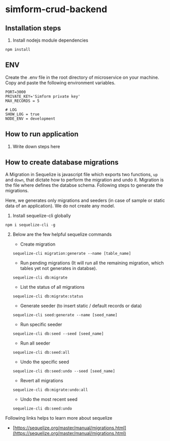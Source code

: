 # simform-crud-backend

## Installation steps

1. Install nodejs module dependencies

```
npm install
```

## ENV

Create the .env file in the root directory of microservice on your machine. Copy and paste the following environment variables.

```
PORT=3000
PRIVATE_KEY='Simform private key'
MAX_RECORDS = 5

# LOG
SHOW_LOG = true
NODE_ENV = development
```

## How to run application
1. Write down steps here

## How to create database migrations

A Migration in Sequelize is javascript file which exports two functions, `up` and `down`, that dictate how to perform the migration and undo it. Migration is the file where defines the databse schema. Following steps to generate the migrations.

Here, we generates only migrations and seeders (in case of sample or static data of an application). We do not create any model.

1.  Install sequelize-cli globally

```
npm i sequelize-cli -g
```

2.  Below are the few helpful sequelize commands

    - Create migration

    ```
    sequelize-cli migration:generate --name [table_name]
    ```

    - Run pending migrations (It will run all the remaining migration, which tables yet not generates in databse).

    ```
    sequelize-cli db:migrate
    ```

    - List the status of all migrations

    ```
    sequelize-cli db:migrate:status
    ```

    - Generate seeder (to insert static / default records or data)

    ```
    sequelize-cli seed:generate --name [seed_name]
    ```

    - Run specific seeder

    ```
    sequelize-cli db:seed --seed [seed_name]
    ```

    - Run all seeder

    ```
    sequelize-cli db:seed:all
    ```

    - Undo the specific seed

    ```
    sequelize-cli db:seed:undo --seed [seed_name]
    ```

    - Revert all migrations

    ```
    sequelize-cli db:migrate:undo:all
    ```

    - Undo the most recent seed

    ```
    sequelize-cli db:seed:undo
    ```

Following links helps to learn more about sequelize

- [https://sequelize.org/master/manual/migrations.html](https://sequelize.org/master/manual/migrations.html)
